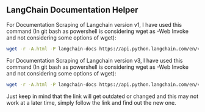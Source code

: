 ## LangChain Documentation Helper

For Documentation Scraping of Langchain version v1, I have used this command (In git bash as powershell is considering wget as -Web Invoke and not considering some options of wget):
```bash
wget -r -A.html -P langchain-docs https://api.python.langchain.com/en/v0.1/langchain_api_reference.html
```

For Documentation Scraping of Langchain version v3, I have used this command (In git bash as powershell is considering wget as -Web Invoke and not considering some options of wget):
```bash
wget -r -A.html -P langchain-docs https://api.python.langchain.com/en/v0.0.354/langchain_api_reference.html
```

Just keep in mind that the link will get outdated or changed and this may not work at a later time, simply follow the link and find out the new one.
